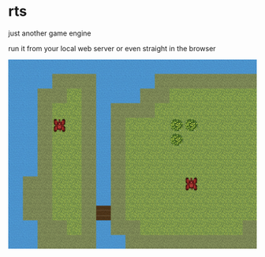 # rts

just another game engine

run it from your local web server or even straight in the browser

![Alt text](/assets/screenshot.png?raw=true "screenshot")
